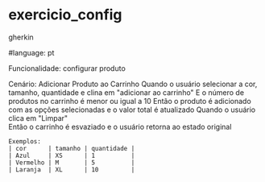 # exercicio_config
gherkin 

#language: pt

Funcionalidade: configurar produto 

Cenário: Adicionar Produto ao Carrinho
Quando o usuário selecionar a cor, tamanho, quantidade e clina em "adicionar ao carrinho"
E o número de produtos no carrinho é menor ou igual a 10
Então o produto é adicionado com as opções selecionadas e o valor total é atualizado
Quando o usuário clica em "Limpar"  
Então o carrinho é esvaziado e o usuário retorna ao estado original
    
    Exemplos:
    | cor      | tamanho | quantidade |
    | Azul     | XS      | 1          |
    | Vermelho | M       | 5          |
    | Laranja  | XL      | 10         |
    
